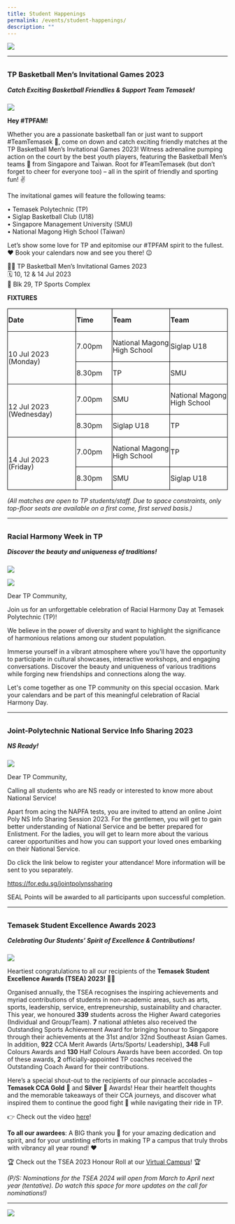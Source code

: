 ```yaml
---
title: Student Happenings
permalink: /events/student-happenings/
description: ""
---
```

![](/images/Events/Happenings/header_happenings_2.jpg)

<hr>
<br>

<h3 style="margin-top:0%">TP Basketball Men’s Invitational Games 2023 

</h3>
<h5 style="margin-top:0%"><i>Catch Exciting Basketball Friendlies &amp; Support Team Temasek!</i></h5>

![](/images/Events/Happenings/2023%2007%2010/basketball_games.jpg)


**Hey #TPFAM!** 

Whether you are a passionate basketball fan or just want to support #TeamTemasek 💪, come on down and catch exciting friendly matches at the TP Basketball Men’s Invitational Games 2023! Witness adrenaline pumping action on the court by the best youth players, featuring the Basketball Men’s teams 🏀 from Singapore and Taiwan. Root for #TeamTemasek (but don’t forget to cheer for everyone too) – all in the spirit of friendly and sporting fun! ✌️

The invitational games will feature the following teams: 

•	Temasek Polytechnic (TP) <br>
•	Siglap Basketball Club (U18) <br>
•	Singapore Management University (SMU) <br>
•	National Magong High School (Taiwan)

Let’s show some love for TP and epitomise our #TPFAM spirit to the fullest. ❤️ Book your calendars now and see you there! 😉

⛹🏻 TP Basketball Men’s Invitational Games 2023 <br>
🗓️ 10, 12 &amp; 14 Jul 2023 <br>
📍 Blk 29, TP Sports Complex 

**FIXTURES**


<table class="MsoNormalTable" border="0" cellspacing="3" cellpadding="0" style="mso-cellspacing:2.2pt;mso-yfti-tbllook:1184;mso-padding-alt:0cm 0cm 0cm 0cm"><tbody><tr style="mso-yfti-irow:0;mso-yfti-firstrow:yes;height:4.9pt"><td width="158" style="width:118.2pt;border:solid windowtext 1.0pt;border-bottom:
  none;padding:.75pt .75pt .75pt .75pt;height:4.9pt"><p class="MsoNormal" style="mso-margin-top-alt:auto;line-height:105%"><b>Date</b></p></td><td width="82" style="width:61.5pt;border:none;border-top:solid windowtext 1.0pt;
  padding:.75pt .75pt .75pt .75pt;height:4.9pt"><p class="MsoNormal" style="mso-margin-top-alt:auto;line-height:105%"><b>Time</b></p></td><td width="135" style="width:101.45pt;border-top:solid windowtext 1.0pt;
  border-left:solid windowtext 1.0pt;border-bottom:none;border-right:none;
  padding:.75pt .75pt .75pt .75pt;height:4.9pt"><p class="MsoNormal" style="mso-margin-top-alt:auto;line-height:105%"><b>Team</b></p></td><td width="135" style="width:101.25pt;border:solid windowtext 1.0pt;border-bottom:
  none;padding:.75pt .75pt .75pt .75pt;height:4.9pt"><p class="MsoNormal" style="mso-margin-top-alt:auto;line-height:105%"><b>Team</b></p></td></tr><tr style="mso-yfti-irow:1"><td width="158" rowspan="2" style="width:118.2pt;border:solid windowtext 1.0pt;
  border-bottom:none;padding:.75pt .75pt .75pt .75pt"><p class="MsoNormal" style="mso-margin-top-alt:auto;line-height:105%">10 Jul 2023 (Monday)</p></td><td width="82" style="width:61.5pt;border:none;border-top:solid windowtext 1.0pt;
  padding:.75pt .75pt .75pt .75pt"><p class="MsoNormal" style="mso-margin-top-alt:auto;line-height:105%">7.00pm</p></td><td width="135" style="width:101.45pt;border-top:solid windowtext 1.0pt;
  border-left:solid windowtext 1.0pt;border-bottom:none;border-right:none;
  padding:.75pt .75pt .75pt .75pt"><p class="MsoNormal" style="mso-margin-top-alt:auto;line-height:105%">National Magong High School</p></td><td width="135" style="width:101.25pt;border:solid windowtext 1.0pt;border-bottom:
  none;padding:.75pt .75pt .75pt .75pt"><p class="MsoNormal" style="mso-margin-top-alt:auto;line-height:105%">Siglap U18</p></td></tr><tr style="mso-yfti-irow:2"><td width="82" style="width:61.5pt;border:none;border-top:solid windowtext 1.0pt;
  padding:.75pt .75pt .75pt .75pt"><p class="MsoNormal" style="mso-margin-top-alt:auto;line-height:105%">8.30pm</p></td><td width="135" style="width:101.45pt;border-top:solid windowtext 1.0pt;
  border-left:solid windowtext 1.0pt;border-bottom:none;border-right:none;
  padding:.75pt .75pt .75pt .75pt"><p class="MsoNormal" style="mso-margin-top-alt:auto;line-height:105%">TP</p></td><td width="135" style="width:101.25pt;border:solid windowtext 1.0pt;border-bottom:
  none;padding:.75pt .75pt .75pt .75pt"><p class="MsoNormal" style="mso-margin-top-alt:auto;line-height:105%">SMU</p></td></tr><tr style="mso-yfti-irow:3"><td width="158" rowspan="2" style="width:118.2pt;border:solid windowtext 1.0pt;
  border-bottom:none;padding:.75pt .75pt .75pt .75pt"><p class="MsoNormal" style="mso-margin-top-alt:auto;line-height:105%">12 Jul 2023 (Wednesday)</p></td><td width="82" style="width:61.5pt;border:none;border-top:solid windowtext 1.0pt;
  padding:.75pt .75pt .75pt .75pt"><p class="MsoNormal" style="mso-margin-top-alt:auto;line-height:105%">7.00pm</p></td><td width="135" style="width:101.45pt;border-top:solid windowtext 1.0pt;
  border-left:solid windowtext 1.0pt;border-bottom:none;border-right:none;
  padding:.75pt .75pt .75pt .75pt"><p class="MsoNormal" style="mso-margin-top-alt:auto;line-height:105%">SMU</p></td><td width="135" style="width:101.25pt;border:solid windowtext 1.0pt;border-bottom:
  none;padding:.75pt .75pt .75pt .75pt"><p class="MsoNormal" style="mso-margin-top-alt:auto;line-height:105%">National Magong High School</p></td></tr><tr style="mso-yfti-irow:4"><td width="82" style="width:61.5pt;border:none;border-top:solid windowtext 1.0pt;
  padding:.75pt .75pt .75pt .75pt"><p class="MsoNormal" style="mso-margin-top-alt:auto;line-height:105%">8.30pm</p></td><td width="135" style="width:101.45pt;border-top:solid windowtext 1.0pt;
  border-left:solid windowtext 1.0pt;border-bottom:none;border-right:none;
  padding:.75pt .75pt .75pt .75pt"><p class="MsoNormal" style="mso-margin-top-alt:auto;line-height:105%">Siglap U18</p></td><td width="135" style="width:101.25pt;border:solid windowtext 1.0pt;border-bottom:
  none;padding:.75pt .75pt .75pt .75pt"><p class="MsoNormal" style="mso-margin-top-alt:auto;line-height:105%">TP</p></td></tr><tr style="mso-yfti-irow:5"><td width="158" rowspan="2" style="width:118.2pt;border:solid windowtext 1.0pt;
  padding:.75pt .75pt .75pt .75pt"><p class="MsoNormal" style="mso-margin-top-alt:auto;line-height:105%">14 Jul 2023 (Friday)</p></td><td width="82" style="width:61.5pt;border:none;border-top:solid windowtext 1.0pt;
  padding:.75pt .75pt .75pt .75pt"><p class="MsoNormal" style="mso-margin-top-alt:auto;line-height:105%">7.00pm</p></td><td width="135" style="width:101.45pt;border-top:solid windowtext 1.0pt;
  border-left:solid windowtext 1.0pt;border-bottom:none;border-right:none;
  padding:.75pt .75pt .75pt .75pt"><p class="MsoNormal" style="mso-margin-top-alt:auto;line-height:105%">National Magong High School</p></td><td width="135" style="width:101.25pt;border:solid windowtext 1.0pt;border-bottom:
  none;padding:.75pt .75pt .75pt .75pt"><p class="MsoNormal" style="mso-margin-top-alt:auto;line-height:105%">TP</p></td></tr><tr style="mso-yfti-irow:6;mso-yfti-lastrow:yes"><td width="82" style="width:61.5pt;border-top:solid windowtext 1.0pt;
  border-left:none;border-bottom:solid windowtext 1.0pt;border-right:none;
  padding:.75pt .75pt .75pt .75pt"><p class="MsoNormal" style="mso-margin-top-alt:auto;line-height:105%">8.30pm</p></td><td width="135" style="width:101.45pt;border:solid windowtext 1.0pt;border-right:
  none;padding:.75pt .75pt .75pt .75pt"><p class="MsoNormal" style="mso-margin-top-alt:auto;line-height:105%">SMU</p></td><td width="135" style="width:101.25pt;border:solid windowtext 1.0pt;padding:
  .75pt .75pt .75pt .75pt"><p class="MsoNormal" style="mso-margin-top-alt:auto;line-height:105%">Siglap U18</p></td></tr></tbody></table>

*(All matches are open to TP students/staff. Due to space constraints, only top-floor seats are available on a first come, first served basis.)* 



<hr>
<br>

<h3 style="margin-top:0%">Racial Harmony Week in TP
</h3>
<h5 style="margin-top:0%"><i>Discover the beauty and uniqueness of traditions!</i></h5>

![](/images/Events/Happenings/2023%2007%2010/racial_harmony_1.png)

![](/images/Events/Happenings/2023%2007%2010/racial_harmony_2.png)

Dear TP Community, 

Join us for an unforgettable celebration of Racial Harmony Day at Temasek Polytechnic (TP)!

We believe in the power of diversity and want to highlight the significance of harmonious relations among our student population.

Immerse yourself in a vibrant atmosphere where you'll have the opportunity to participate in cultural showcases, interactive workshops, and engaging conversations. Discover the beauty and uniqueness of various traditions while forging new friendships and connections along the way.

Let's come together as one TP community on this special occasion. Mark your calendars and be part of this meaningful celebration of Racial Harmony Day. 



<hr>
<br>

<h3 style="margin-top:0%">Joint-Polytechnic National Service Info Sharing 2023
</h3>
<h5 style="margin-top:0%"><i>NS Ready!</i></h5>

![](/images/Events/Happenings/2023%2007%2010/ns_sharing.png)

Dear TP Community,

Calling all students who are NS ready or interested to know more about National Service! 

Apart from acing the NAPFA tests, you are invited to attend an online Joint Poly NS Info Sharing Session 2023. For the gentlemen, you will get to gain better understanding of National Service and be better prepared for Enlistment. For the ladies, you will get to learn more about the various career opportunities and how you can support your loved ones embarking on their National Service. 

Do click the link below to register your attendance! More information will be sent to you separately.

https://for.edu.sg/jointpolynssharing 

SEAL Points will be awarded to all participants upon successful completion.

<hr>
<br>

<h3 style="margin-top:0%">Temasek Student Excellence Awards 2023

</h3>
<h5 style="margin-top:0%"><i>Celebrating Our Students’ Spirit of Excellence &amp; Contributions!</i></h5>

![](/images/Events/Happenings/2023%2007%2010/tsea_congrats.jpg)

Heartiest congratulations to all our recipients of the **Temasek Student Excellence Awards (TSEA) 2023!** 👏💯

Organised annually, the TSEA recognises the inspiring achievements and myriad contributions of students in non-academic areas, such as arts, sports, leadership, service, entrepreneurship, sustainability and character. This year, we honoured **339** students across the Higher Award categories (Individual and Group/Team). **7** national athletes also received the Outstanding Sports Achievement Award for bringing honour to Singapore through their achievements at the 31st and/or 32nd Southeast Asian Games. In addition, **922** CCA Merit Awards (Arts/Sports/ Leadership), **348** Full Colours Awards and **130** Half Colours Awards have been accorded. On top of these awards, **2** officially-appointed TP coaches received the Outstanding Coach Award for their contributions. 

Here’s a special shout-out to the recipients of our pinnacle accolades – **Temasek CCA Gold** 🥇 and **Silver** 🥈 Awards! Hear their heartfelt thoughts and the memorable takeaways of their CCA journeys, and discover what inspired them to continue the good fight 💪 while navigating their ride in TP. 

👉 Check out the video [here](https://www.youtube.com/watch?v=qsBq_quViSE)!

**To all our awardees**: A BIG thank you 🙏 for your amazing dedication and spirit, and for your unstinting efforts in making TP a campus that truly throbs with vibrancy all year round! ❤️

🏆 Check out the TSEA 2023 Honour Roll at our [Virtual Campus](https://virtualcampus.tp.edu.sg/events/highlights/tsea2023/)! 🏆

*(P/S: Nominations for the TSEA 2024 will open from March to April next year (tentative). Do watch this space for more updates on the call for nominations!)*


<hr>

![](/images/Events/Happenings/footer_happenings_2.jpg)